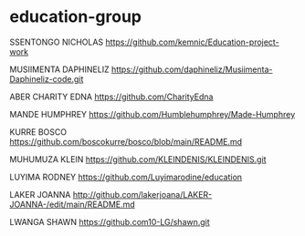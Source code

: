 # education-group
SSENTONGO NICHOLAS https://github.com/kemnic/Education-project-work

MUSIIMENTA DAPHINELIZ  https://github.com/daphineliz/Musiimenta-Daphineliz-code.git

ABER CHARITY EDNA  https://github.com/CharityEdna

MANDE HUMPHREY  https://github.com/Humblehumphrey/Made-Humphrey

KURRE BOSCO https://github.com/boscokurre/bosco/blob/main/README.md

MUHUMUZA KLEIN https://github.com/KLEINDENIS/KLEINDENIS.git

LUYIMA RODNEY https://github.com/Luyimarodine/education

LAKER JOANNA http://github.com/lakerjoana/LAKER-JOANNA-/edit/main/README.md

  LWANGA SHAWN    https://github.com10-LG/shawn.git
